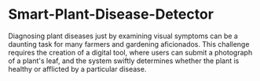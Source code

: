 # Smart-Plant-Disease-Detector
Diagnosing plant diseases just by examining visual symptoms can be a daunting task for many farmers and gardening aficionados. This challenge requires the creation of a digital tool, where users can submit a photograph of a plant's leaf, and the system swiftly determines whether the plant is healthy or afflicted by a particular disease.
